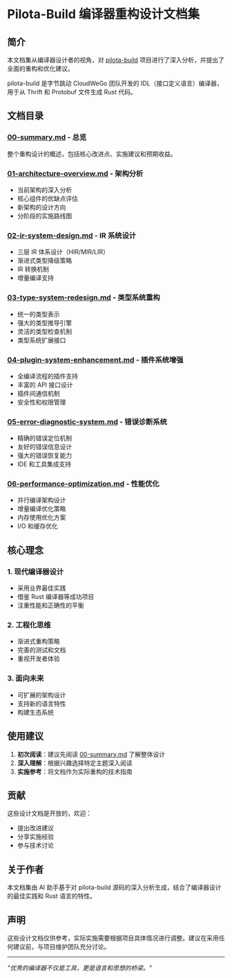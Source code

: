 # Pilota-Build 编译器重构设计文档集

## 简介

本文档集从编译器设计者的视角，对 [pilota-build](https://github.com/cloudwego/pilota) 项目进行了深入分析，并提出了全面的重构和优化建议。

pilota-build 是字节跳动 CloudWeGo 团队开发的 IDL（接口定义语言）编译器，用于从 Thrift 和 Protobuf 文件生成 Rust 代码。

## 文档目录

### [00-summary.md](00-summary.md) - 总览
整个重构设计的概述，包括核心改进点、实施建议和预期收益。

### [01-architecture-overview.md](01-architecture-overview.md) - 架构分析
- 当前架构的深入分析
- 核心组件的优缺点评估  
- 新架构的设计方向
- 分阶段的实施路线图

### [02-ir-system-design.md](02-ir-system-design.md) - IR 系统设计
- 三层 IR 体系设计（HIR/MIR/LIR）
- 渐进式类型降级策略
- IR 转换机制
- 增量编译支持

### [03-type-system-redesign.md](03-type-system-redesign.md) - 类型系统重构
- 统一的类型表示
- 强大的类型推导引擎
- 灵活的类型检查机制
- 类型系统扩展接口

### [04-plugin-system-enhancement.md](04-plugin-system-enhancement.md) - 插件系统增强
- 全编译流程的插件支持
- 丰富的 API 接口设计
- 插件间通信机制
- 安全性和权限管理

### [05-error-diagnostic-system.md](05-error-diagnostic-system.md) - 错误诊断系统
- 精确的错误定位机制
- 友好的错误信息设计
- 强大的错误恢复能力
- IDE 和工具集成支持

### [06-performance-optimization.md](06-performance-optimization.md) - 性能优化
- 并行编译架构设计
- 增量编译优化策略
- 内存使用优化方案
- I/O 和缓存优化

## 核心理念

### 1. 现代编译器设计
- 采用业界最佳实践
- 借鉴 Rust 编译器等成功项目
- 注重性能和正确性的平衡

### 2. 工程化思维
- 渐进式重构策略
- 完善的测试和文档
- 重视开发者体验

### 3. 面向未来
- 可扩展的架构设计
- 支持新的语言特性
- 构建生态系统

## 使用建议

1. **初次阅读**：建议先阅读 [00-summary.md](00-summary.md) 了解整体设计
2. **深入理解**：根据兴趣选择特定主题深入阅读
3. **实施参考**：将文档作为实际重构的技术指南

## 贡献

这些设计文档是开放的，欢迎：
- 提出改进建议
- 分享实施经验
- 参与技术讨论

## 关于作者

本文档集由 AI 助手基于对 pilota-build 源码的深入分析生成，结合了编译器设计的最佳实践和 Rust 语言的特性。

## 声明

这些设计文档仅供参考，实际实施需要根据项目具体情况进行调整。建议在采用任何建议前，与项目维护团队充分讨论。

---

*"优秀的编译器不仅是工具，更是语言和思想的桥梁。"*